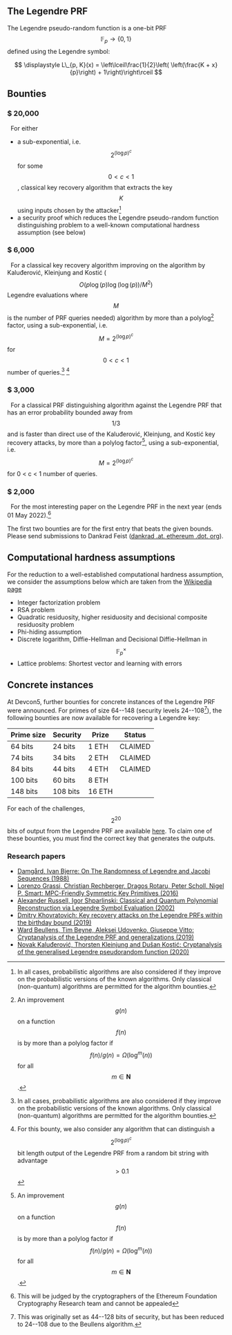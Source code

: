 ## The Legendre PRF

The Legendre pseudo-random function is a one-bit PRF $$\mathbb{F}_p \rightarrow \{0,1\}$$ defined using the Legendre symbol:

$$
\displaystyle L\_{p, K}(x) = \left\lceil\frac{1}{2}\left( \left(\frac{K + x}{p}\right) + 1\right)\right\rceil
$$

## Bounties

### $ 20,000

&nbsp;&nbsp;For either

- a sub-exponential, i.e. $$2^{(\log p)^c}$$ for some $$0<c<1$$, classical key recovery algorithm that extracts the key $$K$$ using inputs chosen by the attacker[^1]
- a security proof which reduces the Legendre pseudo-random function distinguishing problem to a well-known computational hardness assumption (see below)

### $ 6,000

&nbsp;&nbsp;For a classical key recovery algorithm improving on the algorithm by Kaluđerović, Kleinjung and Kostić ($$ O (p \log(p) \log(\log(p))/M^2)$$ Legendre evaluations where $$M$$ is the number of PRF queries needed) algorithm by more than a polylog[^4] factor, using a sub-exponential, i.e. $$M=2^{(\log p)^c}$$ for $$0<c<1$$ number of queries.[^1] [^2]

### $ 3,000

&nbsp;&nbsp;For a classical PRF distinguishing algorithm against the Legendre PRF that has an error probability bounded away from $$1/3$$ and is faster than direct use of the Kaluđerović, Kleinjung, and Kostić key recovery attacks, by more than a polylog factor[^4], using a sub-exponential, i.e. $$M = 2^{(\log p )^c}$$ for 0 < c < 1 number of queries.

### $ 2,000

&nbsp;&nbsp;For the most interesting paper on the Legendre PRF in the next year (ends 01 May 2022).[^3]

[^1]: In all cases, probabilistic algorithms are also considered if they improve on the probabilistic versions of the known algorithms. Only classical (non-quantum) algorithms are permitted for the algorithm bounties.
[^2]: For this bounty, we also consider any algorithm that can distinguish a $$2^{(\log p)^c}$$ bit length output of the Legendre PRF from a random bit string with advantage $$>0.1$$
[^3]: This will be judged by the cryptographers of the Ethereum Foundation Cryptography Research team and cannot be appealed
[^4]: An improvement $$g(n)$$ on a function $$f(n)$$ is by more than a polylog factor if $$f(n)/g(n)=\Omega(\log^m(n))$$ for all $$m\in\mathbf{N}$$.

The first two bounties are for the first entry that beats the given bounds. Please send submissions to Dankrad Feist ([dankrad .at. ethereum .dot. org](dankrad%20.at.%20ethereum%20.dot.%20org)).

## Computational hardness assumptions

For the reduction to a well-established computational hardness assumption, we consider the assumptions below which are taken from the [Wikipedia page](https://en.wikipedia.org/wiki/Computational_hardness_assumption)

- Integer factorization problem
- RSA problem
- Quadratic residuosity, higher residuosity and decisional composite residuosity problem
- Phi-hiding assumption
- Discrete logarithm, Diffie-Hellman and Decisional Diffie-Hellman in $$\mathbb{F}_p^{\times}$$
- Lattice problems: Shortest vector and learning with errors

## Concrete instances

At Devcon5, further bounties for concrete instances of the Legendre PRF were announced. For primes of size 64--148 (security levels 24--108[^5]), the following bounties are now available for recovering a Legendre key:

| Prime size | Security | Prize  | Status  |
| ---------- | -------- | ------ | ------- |
| 64 bits    | 24 bits  | 1 ETH  | CLAIMED |
| 74 bits    | 34 bits  | 2 ETH  | CLAIMED |
| 84 bits    | 44 bits  | 4 ETH  | CLAIMED |
| 100 bits   | 60 bits  | 8 ETH  |         |
| 148 bits   | 108 bits | 16 ETH |         |

For each of the challenges, $$2^{20}$$ bits of output from the Legendre PRF are available [here](/bounties/legendre-prf/concrete-instances-bounties). To claim one of these bounties, you must find the correct key that generates the outputs.

[^5]: This was originally set as 44--128 bits of security, but has been reduced to 24--108 due to the Beullens algorithm.

### Research papers

- [Damgård, Ivan Bjerre: On The Randomness of Legendre and Jacobi Sequences (1988)](https://link.springer.com/content/pdf/10.1007%2F0-387-34799-2_13.pdf)
- [Lorenzo Grassi, Christian Rechberger, Dragos Rotaru, Peter Scholl, Nigel P. Smart: MPC-Friendly Symmetric Key Primitives (2016)](https://eprint.iacr.org/2016/542.pdf)
- [Alexander Russell, Igor Shparlinski: Classical and Quantum Polynomial Reconstruction via Legendre Symbol Evaluation (2002)](https://arxiv.org/pdf/quant-ph/0212016.pdf)
- [Dmitry Khovratovich: Key recovery attacks on the Legendre PRFs within the birthday bound (2019)](https://eprint.iacr.org/2019/862.pdf)
- [Ward Beullens, Tim Beyne, Aleksei Udovenko, Giuseppe Vitto: Cryptanalysis of the Legendre PRF and generalizations (2019)](https://eprint.iacr.org/2019/1357.pdf)
- [Novak Kaluđerović, Thorsten Kleinjung and Dušan Kostić: Cryptanalysis of the generalised Legendre pseudorandom function (2020)](https://msp.org/obs/2020/4/p17.xhtml)
